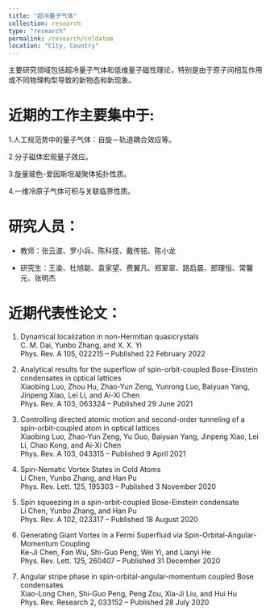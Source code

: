 ```yaml
---
title: "超冷量子气体"
collection: research
type: "research"
permalink: /research/coldatom
location: "City, Country"
---
```


主要研究领域包括超冷量子气体和低维量子磁性理论，特别是由于原子间相互作用或不同物理构型导致的新物态和新现象。

近期的工作主要集中于:
======

1.人工规范势中的量子气体：自旋－轨道耦合效应等。

2.分子磁体宏观量子效应。

3.旋量玻色-爱因斯坦凝聚体拓扑性质。

4.一维冷原子气体可积与关联临界性质。

研究人员：
======

- 教师：张云波、罗小兵、陈科技、戴传铭、陈小龙

- 研究生：王渝、杜旭聪、袁家望、费翼凡、郑翠翠、路启晨、郎理恒、常馨元、张明杰

近期代表性论文：
======
1. Dynamical localization in non-Hermitian quasicrystals<br>
C. M. Dai, Yunbo Zhang, and X. X. Yi<br>
Phys. Rev. A 105, 022215 – Published 22 February 2022<br>

2. Analytical results for the superflow of spin-orbit-coupled Bose-Einstein condensates in optical lattices<br>
Xiaobing Luo, Zhou Hu, Zhao-Yun Zeng, Yunrong Luo, Baiyuan Yang, Jinpeng Xiao, Lei Li, and Ai-Xi Chen<br>
Phys. Rev. A 103, 063324 – Published 29 June 2021<br>

3. Controlling directed atomic motion and second-order tunneling of a spin-orbit-coupled atom in optical lattices<br>
Xiaobing Luo, Zhao-Yun Zeng, Yu Guo, Baiyuan Yang, Jinpeng Xiao, Lei Li, Chao Kong, and Ai-Xi Chen<br>
Phys. Rev. A 103, 043315 – Published 9 April 2021<br>

4. Spin-Nematic Vortex States in Cold Atoms<br>
Li Chen, Yunbo Zhang, and Han Pu<br>
Phys. Rev. Lett. 125, 195303 – Published 3 November 2020<br>

5. Spin squeezing in a spin-orbit-coupled Bose-Einstein condensate<br>
Li Chen, Yunbo Zhang, and Han Pu<br>
Phys. Rev. A 102, 023317 – Published 18 August 2020<br>

6. Generating Giant Vortex in a Fermi Superfluid via Spin-Orbital-Angular-Momentum Coupling<br>
Ke-Ji Chen, Fan Wu, Shi-Guo Peng, Wei Yi, and Lianyi He<br>
Phys. Rev. Lett. 125, 260407 – Published 31 December 2020<br>

7. Angular stripe phase in spin-orbital-angular-momentum coupled Bose condensates<br>
Xiao-Long Chen, Shi-Guo Peng, Peng Zou, Xia-Ji Liu, and Hui Hu<br>
Phys. Rev. Research 2, 033152 – Published 28 July 2020<br>
